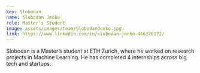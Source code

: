 ```yaml
---
key: Slobodan
name: Slobodan Jenko
role: Master's Student
image: assets/images/team/SlobodanJenko.jpg
link: https://www.linkedin.com/in/slobodan-jenko-466370172/
---
```


Slobodan is a Master’s student at ETH Zurich, where he worked on research projects in Machine Learning. He has completed 4 internships across big tech and startups. 
